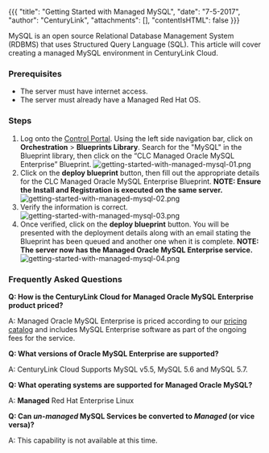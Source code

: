 {{{
  "title": "Getting Started with Managed MySQL",
  "date": "7-5-2017",
  "author": "CenturyLink",
  "attachments": [],
  "contentIsHTML": false
}}}

MySQL is an open source Relational Database Management System (RDBMS) that uses Structured Query Language (SQL). This article will cover creating a managed MySQL environment in CenturyLink Cloud.

### Prerequisites
- The server must have internet access.
- The server must already have a Managed Red Hat OS.

### Steps
1. Log onto the [Control Portal](https://control.ctl.io). Using the left side navigation bar, click on **Orchestration** > **Blueprints Library**. Search for the "MySQL" in the Blueprint library, then click on the “CLC Managed Oracle MySQL Enterprise” Blueprint.
![getting-started-with-managed-mysql-01.png](../images/getting-started-with-managed-mysql-01.png)
2. Click on the **deploy blueprint** button, then fill out the appropriate details for the CLC Managed Oracle MySQL Enterprise Blueprint. **NOTE: Ensure the Install and Registration is executed on the same server.**
![getting-started-with-managed-mysql-02.png](../images/getting-started-with-managed-mysql-02.png)
3. Verify the information is correct.
![getting-started-with-managed-mysql-03.png](../images/getting-started-with-managed-mysql-03.png)
4. Once verified, click on the **deploy blueprint** button. You will be presented with the deployment details along with an email stating the Blueprint has been queued and another one when it is complete. **NOTE: The server now has the Managed Oracle MySQL Enterprise service.**
![getting-started-with-managed-mysql-04.png](../images/getting-started-with-managed-mysql-04.png)

### Frequently Asked Questions

**Q: How is the CenturyLink Cloud for Managed Oracle MySQL Enterprise product priced?**

A: Managed Oracle MySQL Enterprise is priced according to our [pricing catalog](//www.ctl.io/pricing) and includes MySQL Enterprise software as part of the ongoing fees for the service.

**Q: What versions of Oracle MySQL Enterprise are supported?**

A: CenturyLink Cloud Supports MySQL v5.5, MySQL 5.6 and MySQL 5.7.

**Q: What operating systems are supported for Managed Oracle MySQL?**

A: **Managed** Red Hat Enterprise Linux

**Q: Can *un-managed* MySQL Services be converted to *Managed* (or vice versa)?**

A: This capability is not available at this time.
